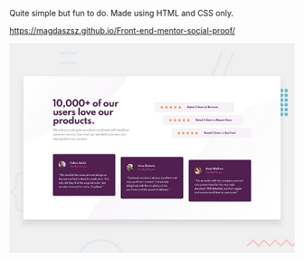 Quite simple but fun to do. Made using HTML and CSS only.

https://magdaszsz.github.io/Front-end-mentor-social-proof/

![](design/desktop-preview.jpg)
